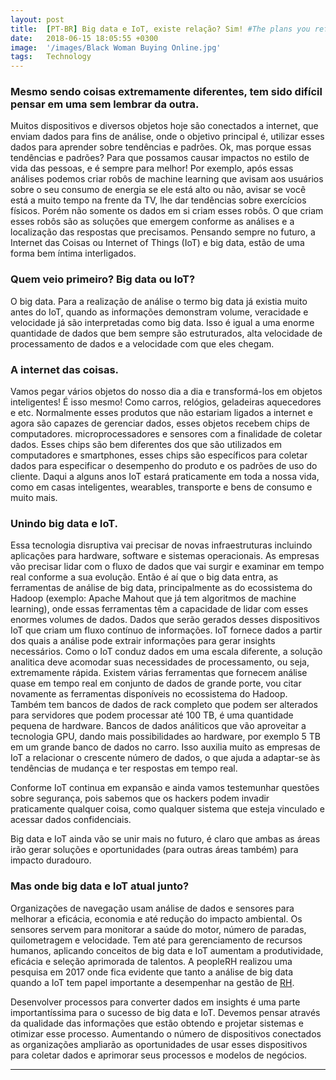 ```yaml
---
layout: post
title:  [PT-BR] Big data e IoT, existe relação? Sim! #The plans you refer to will soon be back in our hands
date:   2018-06-15 18:05:55 +0300
image:  '/images/Black Woman Buying Online.jpg'
tags:   Technology
---
```

### Mesmo sendo coisas extremamente diferentes, tem sido difícil pensar em uma sem lembrar da outra.
    
Muitos dispositivos e diversos objetos hoje são conectados a internet, que enviam dados para fins de análise, onde o objetivo principal é, utilizar esses dados para aprender sobre tendências e padrões.
Ok, mas porque essas tendências e padrões? Para que possamos causar impactos no estilo de vida das pessoas, e é sempre para melhor! Por exemplo, após essas análises podemos criar robôs de machine learning que avisam aos usuários sobre o seu consumo de energia se ele está alto ou não, avisar se você está a muito tempo na frente da TV, lhe dar tendências sobre exercícios físicos.
Porém não somente os dados em si criam esses robôs. O que criam esses robôs são as soluções que emergem conforme as análises e a localização das respostas que precisamos.     Pensando sempre no futuro, a Internet das Coisas ou Internet of Things (IoT) e big data, estão de uma forma bem íntima interligados.
    
### Quem veio primeiro? Big data ou IoT?
O big data. Para a realização de análise o termo big data já existia muito antes do IoT, quando as informações demonstram volume, veracidade e velocidade já são interpretadas como big data. Isso é igual a uma enorme quantidade de dados que bem sempre são estruturados, alta velocidade de processamento de dados e a velocidade com que eles chegam. 

### A internet das coisas.
Vamos pegar vários objetos do nosso dia a dia e transformá-los em objetos inteligentes! É isso mesmo! Como carros, relógios, geladeiras aquecedores e etc. Normalmente esses produtos que não estariam ligados a internet e agora são capazes de gerenciar dados, esses objetos recebem chips de computadores. microprocessadores e sensores com a finalidade de coletar dados. Esses chips são bem diferentes dos que são utilizados em computadores e smartphones, esses chips são específicos para coletar dados para especificar o desempenho do produto e os padrões de uso do cliente.
Daqui a alguns anos IoT estará praticamente em toda a nossa vida, como em casas inteligentes, wearables, transporte e bens de consumo e muito mais.

### Unindo big data e IoT.
Essa tecnologia disruptiva vai precisar de novas infraestruturas incluindo aplicações para hardware, software e sistemas operacionais. As empresas vão precisar lidar com o fluxo de dados que vai surgir e examinar em tempo real conforme a sua evolução. Então é aí que o big data entra, as ferramentas de análise de big data, principalmente as do ecossistema do Hadoop (exemplo: Apache Mahout que já tem algoritmos de machine learning), onde essas ferramentas têm a capacidade de lidar com esses enormes volumes de dados. Dados que serão gerados desses dispositivos IoT que criam um fluxo contínuo de informações. 
IoT fornece dados a partir dos quais a análise pode extrair informações para gerar insights necessários. Como o IoT conduz dados em uma escala diferente, a solução analitica deve acomodar suas necessidades de processamento, ou seja, extremamente rápida.
Existem várias ferramentas que fornecem análise quase em tempo real em conjunto de dados de grande porte, vou citar novamente as ferramentas disponíveis no ecossistema do Hadoop. Também tem bancos de dados de rack completo que podem ser alterados para servidores que podem processar até 100 TB, é uma quantidade pequena de hardware. Bancos de dados análiticos que vão aproveitar a tecnologia GPU, dando mais possibilidades ao hardware, por exemplo 5 TB em um grande banco de dados no carro. Isso auxilia muito as empresas de IoT a relacionar o crescente número de dados, o que ajuda a adaptar-se às tendências de mudança e ter respostas em tempo real. 

Conforme IoT continua em expansão e ainda vamos testemunhar questões sobre segurança, pois sabemos que os hackers podem invadir praticamente qualquer coisa, como qualquer sistema que esteja vinculado e acessar dados confidenciais. 

Big data e IoT ainda vão se unir mais no futuro, é claro que ambas as áreas irão gerar soluções e oportunidades (para outras áreas também) para impacto duradouro.

### Mas onde big data e IoT atual junto?
Organizações de navegação usam análise de dados e sensores para melhorar a eficácia, economia e até redução do impacto ambiental. Os sensores servem para monitorar a saúde do motor, número de paradas, quilometragem e velocidade.
Tem até para gerenciamento de recursos humanos, aplicando conceitos de big data e IoT aumentam a produtividade, eficácia e seleção aprimorada de talentos. A peopleRH realizou uma pesquisa em 2017 onde fica evidente que tanto a análise de big data quando a IoT tem papel importante a desempenhar na gestão de [RH](https://www.peoplehr.com/blog/index.php/2017/08/16/what-is-big-data-and-why-should-hr-care/&xid=17259,15700022,15700124,15700149,15700168,15700173,15700186,15700190,15700201&usg=ALkJrhglAIqVo7NlGMtT1-6E_KQ6XHLGFw).

Desenvolver processos para converter dados em insights é uma parte importantíssima para o sucesso de big data e IoT. Devemos pensar através da qualidade das informações que estão obtendo e projetar sistemas e otimizar esse processo. Aumentando o número de dispositivos conectados as organizações ampliarão as oportunidades de usar esses dispositivos para coletar dados e aprimorar seus processos e modelos de negócios.

***